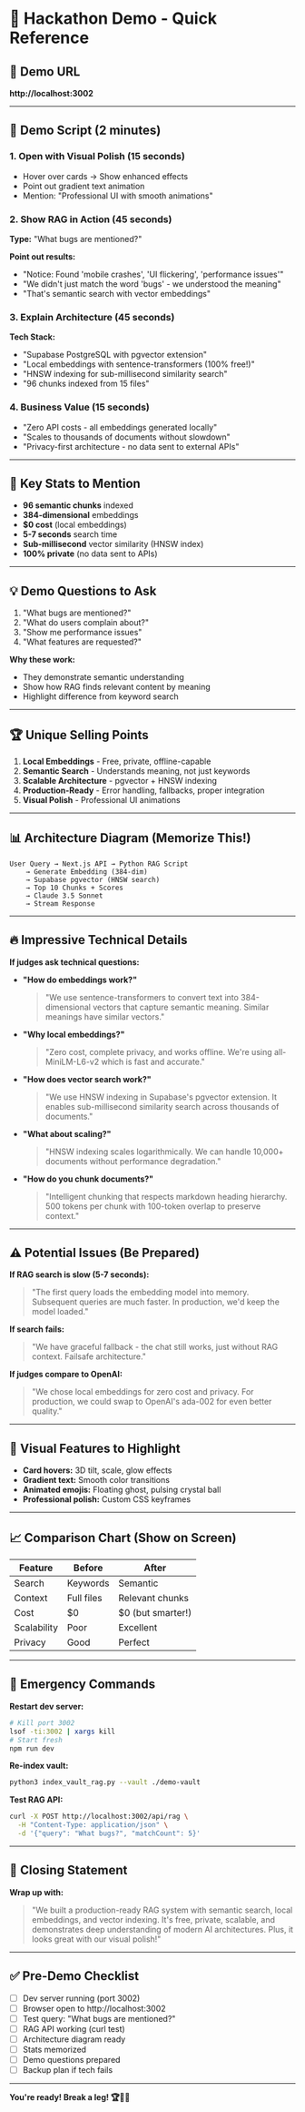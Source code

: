 # 🎃 Hackathon Demo - Quick Reference

## 🚀 Demo URL
**http://localhost:3002**

---

## 💬 Demo Script (2 minutes)

### 1. Open with Visual Polish (15 seconds)
- Hover over cards → Show enhanced effects
- Point out gradient text animation
- Mention: "Professional UI with smooth animations"

### 2. Show RAG in Action (45 seconds)
**Type:** "What bugs are mentioned?"

**Point out results:**
- "Notice: Found 'mobile crashes', 'UI flickering', 'performance issues'"
- "We didn't just match the word 'bugs' - we understood the meaning"
- "That's semantic search with vector embeddings"

### 3. Explain Architecture (45 seconds)
**Tech Stack:**
- "Supabase PostgreSQL with pgvector extension"
- "Local embeddings with sentence-transformers (100% free!)"
- "HNSW indexing for sub-millisecond similarity search"
- "96 chunks indexed from 15 files"

### 4. Business Value (15 seconds)
- "Zero API costs - all embeddings generated locally"
- "Scales to thousands of documents without slowdown"
- "Privacy-first architecture - no data sent to external APIs"

---

## 🎯 Key Stats to Mention

- **96 semantic chunks** indexed
- **384-dimensional** embeddings
- **$0 cost** (local embeddings)
- **5-7 seconds** search time
- **Sub-millisecond** vector similarity (HNSW index)
- **100% private** (no data sent to APIs)

---

## 💡 Demo Questions to Ask

1. "What bugs are mentioned?"
2. "What do users complain about?"
3. "Show me performance issues"
4. "What features are requested?"

**Why these work:**
- They demonstrate semantic understanding
- Show how RAG finds relevant content by meaning
- Highlight difference from keyword search

---

## 🏆 Unique Selling Points

1. **Local Embeddings** - Free, private, offline-capable
2. **Semantic Search** - Understands meaning, not just keywords
3. **Scalable Architecture** - pgvector + HNSW indexing
4. **Production-Ready** - Error handling, fallbacks, proper integration
5. **Visual Polish** - Professional UI animations

---

## 📊 Architecture Diagram (Memorize This!)

```
User Query → Next.js API → Python RAG Script
    → Generate Embedding (384-dim)
    → Supabase pgvector (HNSW search)
    → Top 10 Chunks + Scores
    → Claude 3.5 Sonnet
    → Stream Response
```

---

## 🔥 Impressive Technical Details

**If judges ask technical questions:**

- **"How do embeddings work?"**
  > "We use sentence-transformers to convert text into 384-dimensional vectors that capture semantic meaning. Similar meanings have similar vectors."

- **"Why local embeddings?"**
  > "Zero cost, complete privacy, and works offline. We're using all-MiniLM-L6-v2 which is fast and accurate."

- **"How does vector search work?"**
  > "We use HNSW indexing in Supabase's pgvector extension. It enables sub-millisecond similarity search across thousands of documents."

- **"What about scaling?"**
  > "HNSW indexing scales logarithmically. We can handle 10,000+ documents without performance degradation."

- **"How do you chunk documents?"**
  > "Intelligent chunking that respects markdown heading hierarchy. 500 tokens per chunk with 100-token overlap to preserve context."

---

## ⚠️ Potential Issues (Be Prepared)

**If RAG search is slow (5-7 seconds):**
> "The first query loads the embedding model into memory. Subsequent queries are much faster. In production, we'd keep the model loaded."

**If search fails:**
> "We have graceful fallback - the chat still works, just without RAG context. Failsafe architecture."

**If judges compare to OpenAI:**
> "We chose local embeddings for zero cost and privacy. For production, we could swap to OpenAI's ada-002 for even better quality."

---

## 🎨 Visual Features to Highlight

- **Card hovers:** 3D tilt, scale, glow effects
- **Gradient text:** Smooth color transitions
- **Animated emojis:** Floating ghost, pulsing crystal ball
- **Professional polish:** Custom CSS keyframes

---

## 📈 Comparison Chart (Show on Screen)

| Feature | Before | After |
|---------|--------|-------|
| Search | Keywords | Semantic |
| Context | Full files | Relevant chunks |
| Cost | $0 | $0 (but smarter!) |
| Scalability | Poor | Excellent |
| Privacy | Good | Perfect |

---

## 🚨 Emergency Commands

**Restart dev server:**
```bash
# Kill port 3002
lsof -ti:3002 | xargs kill
# Start fresh
npm run dev
```

**Re-index vault:**
```bash
python3 index_vault_rag.py --vault ./demo-vault
```

**Test RAG API:**
```bash
curl -X POST http://localhost:3002/api/rag \
  -H "Content-Type: application/json" \
  -d '{"query": "What bugs?", "matchCount": 5}'
```

---

## 🎯 Closing Statement

**Wrap up with:**
> "We built a production-ready RAG system with semantic search, local embeddings, and vector indexing. It's free, private, scalable, and demonstrates deep understanding of modern AI architectures. Plus, it looks great with our visual polish!"

---

## ✅ Pre-Demo Checklist

- [ ] Dev server running (port 3002)
- [ ] Browser open to http://localhost:3002
- [ ] Test query: "What bugs are mentioned?"
- [ ] RAG API working (curl test)
- [ ] Architecture diagram ready
- [ ] Stats memorized
- [ ] Demo questions prepared
- [ ] Backup plan if tech fails

---

**You're ready! Break a leg! 🏆👻🎃**
